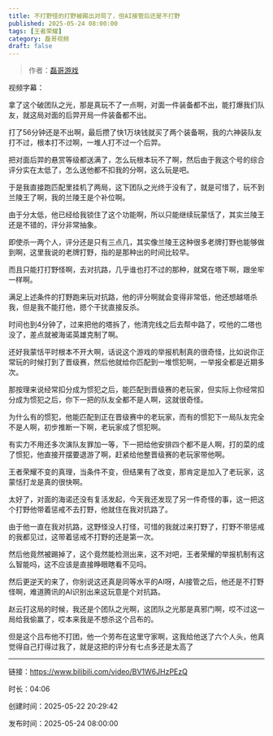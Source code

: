 ```yaml
---
title: 不打野怪的打野被踢出对局了，但AI接管后还是不打野
published: 2025-05-24 08:00:00
tags: [王者荣耀]
category: 磊哥视频
draft: false
---
```



> 作者：[磊哥游戏](https://space.bilibili.com/268941858?spm_id_from=333.788.upinfo.head.click)

视频字幕：

拿了这个破团队之光，那是真玩不了一点啊，对面一件装备都不出，能打爆我们队友，就这局对面的后羿开局一件装备都不出。

打了56分钟还是不出啊，最后攒了快1万块钱就买了两个装备啊，我的六神装队友打不过，根本打不过啊，一堆人打不过一个后羿。

把对面后羿的悬赏等级都送满了，怎么玩根本玩不了啊，然后由于我这个号的综合评分实在太低了，怎么送他都不扣我的分啊，这么玩是吧。

于是我直接跑匹配里挂机了两局，这下团队之光终于没有了，就是可惜了，玩不到兰陵王了啊，我的兰陵王是个补位啊。

由于分太低，他已经给我锁住了这个功能啊，所以只能继续玩蒙恬了，其实兰陵王还是不错的，评分非常抽象。

即使杀一两个人，评分还是只有三点几，其实像兰陵王这种很多老牌打野也能够做到啊，这里我说的老牌打野，指的是那种出的时间比较早。

而且只能打打野怪啊，去对抗路，几乎谁也打不过的那种，就窝在塔下啊，跟坐牢一样啊。

满足上述条件的打野跑来玩对抗路，他的评分啊就会变得非常低，他还想越塔杀我，但是我不能打他，摁个干扰直接反杀。

时间也到4分钟了，过来把他的塔拆了，他清完线之后去帮中路了，哎他的二塔也没了，差点就被海诺英雄克制了啊。

还好我蒙恬平时根本不开大啊，话说这个游戏的举报机制真的很奇怪，比如说你正常玩的时候打到了晋级赛，然后他就给你匹配到一堆惯犯啊，一举报全都是近期多次。

那按理来说经常扣分成为惯犯之后，能匹配到晋级赛的老玩家，但实际上你经常扣分成为惯犯之后，你下一把的队友全都不是人啊，这就很奇怪。

为什么有的惯犯，他能匹配到正在晋级赛中的老玩家，而有的惯犯下一局队友完全不是人啊，初步推断一下啊，老玩家成了惯犯啊。

有实力不用还多次演队友罪加一等，下一把给他安排四个都不是人啊，打的菜的成了惯犯，他直接开摆要退游了啊，赶紧给他整晋级赛的老玩家带他啊。

王者荣耀不变的真理，当条件不变，但结果有了改变，那肯定是加入了老玩家，这蒙恬打龙是真的很快啊。

太好了，对面的海诺还没有复活发起，今天我还发现了另一件奇怪的事，这一把这个打野他带着惩戒不去打野，他就住在我对抗路了。

由于他一直在我对抗路，这野怪没人打怪，可惜的我就过来打野了，打野不带惩戒的我都见过，这带着惩戒不打野的还是第一次。

然后他竟然被踢掉了，这个竟然能检测出来，这不对吧，王者荣耀的举报机制有这么智能吗，这不应该是直接睁眼瞎看不见吗。

然后更逆天的来了，你别说这还真是同等水平的AI呀，AI接管之后，他还是不打野怪啊，难道腾讯的AI识别出来这玩意是个对抗路。

赵云打这局的时候，我还是个团队之光啊，这团队之光那是真邪门啊，哎不过这一局给我偷赢了，哎本来我是不想杀这个吕布的。

但是这个吕布他不打团，他一个劳布在这里守家啊，这我给他送了六个人头，他真觉得自己打得过我了，就是这把的评分有七点多还是太高了

---


链接：https://www.bilibili.com/video/BV1W6JHzPEzQ



时长：04:06

创建时间：2025-05-22 20:29:42

发布时间：2025-05-24 08:00:00
